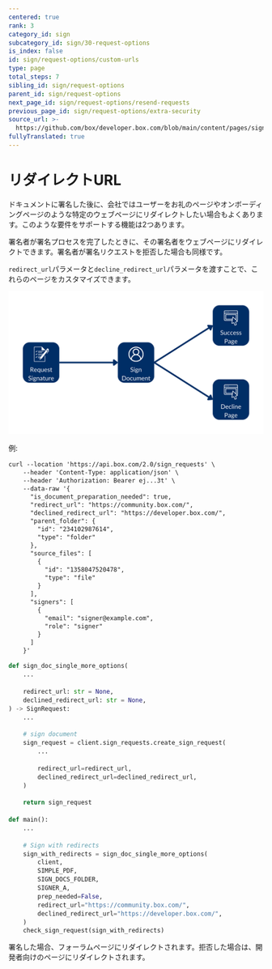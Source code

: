```yaml
---
centered: true
rank: 3
category_id: sign
subcategory_id: sign/30-request-options
is_index: false
id: sign/request-options/custom-urls
type: page
total_steps: 7
sibling_id: sign/request-options
parent_id: sign/request-options
next_page_id: sign/request-options/resend-requests
previous_page_id: sign/request-options/extra-security
source_url: >-
  https://github.com/box/developer.box.com/blob/main/content/pages/sign/30-request-options/30-custom-urls.md
fullyTranslated: true
---
```

# リダイレクトURL

ドキュメントに署名した後に、会社ではユーザーをお礼のページやオンボーディングページのような特定のウェブページにリダイレクトしたい場合もよくあります。このような要件をサポートする機能は2つあります。

署名者が署名プロセスを完了したときに、その署名者をウェブページにリダイレクトできます。署名者が署名リクエストを拒否した場合も同様です。

`redirect_url`パラメータと`decline_redirect_url`パラメータを渡すことで、これらのページをカスタマイズできます。

![カスタムリダイレクトページ](images/sign-flow-custom-url.png)

例:

<Tabs>

<Tab title="cURL">

```curl
curl --location 'https://api.box.com/2.0/sign_requests' \
    --header 'Content-Type: application/json' \
    --header 'Authorization: Bearer ej...3t' \
    --data-raw '{
      "is_document_preparation_needed": true,
      "redirect_url": "https://community.box.com/",
      "declined_redirect_url": "https://developer.box.com/",
      "parent_folder": {
        "id": "234102987614",
        "type": "folder"
      },
      "source_files": [
        {
          "id": "1358047520478",
          "type": "file"
        }
      ],
      "signers": [
        {
          "email": "signer@example.com",
          "role": "signer"
        }
      ]
    }'

```

</Tab>

<Tab title="Pythonの次世代SDK">

```python
def sign_doc_single_more_options(
    ...

    redirect_url: str = None,
    declined_redirect_url: str = None,
) -> SignRequest:
    ...

    # sign document
    sign_request = client.sign_requests.create_sign_request(
        ...

        redirect_url=redirect_url,
        declined_redirect_url=declined_redirect_url,
    )

    return sign_request

def main():
    ...

    # Sign with redirects
    sign_with_redirects = sign_doc_single_more_options(
        client,
        SIMPLE_PDF,
        SIGN_DOCS_FOLDER,
        SIGNER_A,
        prep_needed=False,
        redirect_url="https://community.box.com/",
        declined_redirect_url="https://developer.box.com/",
    )
    check_sign_request(sign_with_redirects)

```

</Tab>

</Tabs>

署名した場合、フォーラムページにリダイレクトされます。拒否した場合は、開発者向けのページにリダイレクトされます。
